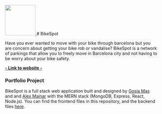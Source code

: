 
<a href="https://bikespot.netlify.app/">
  <img height="100" src="/public/favicon.png">
</a>
# BikeSpot


Have you ever wanted to move with your bike through barcelona but you are concern about getting your bike rob or vandalise?
BikeSpot is a network of parkings that allow you to freely move in Barcelona city and not having to be worry about your bike safety.

**[- Link to website -](https://bikespot.netlify.app/)**


### Portfolio Project

BikeSpot is a full stack web application built and designed by [Gosia Mas](https://github.com/GosiaMas) and and [Alex Mainar](https://github.com/amainalu) with the MERN stack (MongoDB, Express, React, Node.js). You can find the frontend files in this repository, and the backend files [here](https://bikespot.netlify.app/). 


